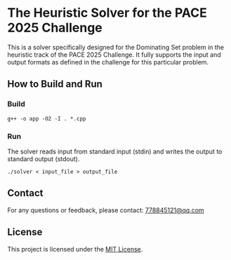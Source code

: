 # The Heuristic Solver for the PACE 2025 Challenge
This is a solver specifically designed for the Dominating Set problem in the heuristic track of the PACE 2025 Challenge. 
It fully supports the input and output formats as defined in the challenge for this particular problem.
## How to Build and Run

### Build

```shell
g++ -o app -O2 -I . *.cpp
```

### Run
The solver reads input from standard input (stdin) and writes the output to standard output (stdout).

```shell
./solver < input_file > output_file
```

## Contact

For any questions or feedback, please contact:
778845121@qq.com

## License

This project is licensed under the [MIT License](LICENSE). 
